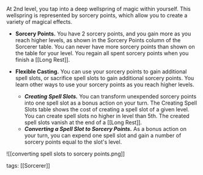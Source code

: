 At 2nd level, you tap into a deep wellspring of magic within yourself. This wellspring is represented by sorcery points, which allow you to create a variety of magical effects.

-   **Sorcery Points.** You have 2 sorcery points, and you gain more as you reach higher levels, as shown in the Sorcery Points column of the Sorcerer table. You can never have more sorcery points than shown on the table for your level. You regain all spent sorcery points when you finish a [[Long Rest]].

-   **Flexible Casting.** You can use your sorcery points to gain additional spell slots, or sacrifice spell slots to gain additional sorcery points. You learn other ways to use your sorcery points as you reach higher levels.
    -   **_Creating Spell Slots._** You can transform unexpended sorcery points into one spell slot as a bonus action on your turn. The Creating Spell Slots table shows the cost of creating a spell slot of a given level. You can create spell slots no higher in level than 5th. The created spell slots vanish at the end of a [[Long Rest]].
    -   **_Converting a Spell Slot to Sorcery Points._** As a bonus action on your turn, you can expend one spell slot and gain a number of sorcery points equal to the slot's level.

![[converting spell slots to sorcery points.png]]


tags: [[Sorcerer]]